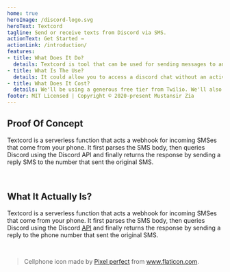 ```yaml
---
home: true
heroImage: /discord-logo.svg
heroText: Textcord
tagline: Send or receive texts from Discord via SMS.
actionText: Get Started →
actionLink: /introduction/
features:
- title: What Does It Do?
  details: Textcord is tool that can be used for sending messages to and receiving messages from any Discord text channel via SMS.
- title: What Is The Use?
  details: It could allow you to access a discord chat without an active internet connection.
- title: What Does It Cost?
  details: We'll be using a generous free tier from Twilio. We'll also deploy and host it for free. You'd only pay your carrier for the SMSes you send.
footer: MIT Licensed | Copyright © 2020-present Mustansir Zia
---
```


## Proof Of Concept
Textcord is a serverless function that acts a webhook for incoming SMSes that come from your phone. It first parses the SMS body, then queries Discord using the Discord API and finally returns the response by sending a reply SMS to the number that sent the original SMS.

<br/> 

## What It Actually Is?
Textcord is a serverless function that acts a webhook for incoming SMSes that come from your phone. It first parses the SMS body, then queries Discord using the Discord [API](https://discordapp.com/developers/docs/intro) and finally returns the response by sending a reply to the phone number that sent the original SMS.

<br/> 

> Cellphone icon made by <a href="https://www.flaticon.com/authors/pixel-perfect">Pixel perfect</a> from <a href="http://www.flaticon.com">www.flaticon.com</a>.

